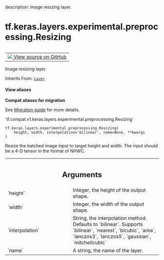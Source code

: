 description: Image resizing layer.

<div itemscope itemtype="http://developers.google.com/ReferenceObject">
<meta itemprop="name" content="tf.keras.layers.experimental.preprocessing.Resizing" />
<meta itemprop="path" content="Stable" />
<meta itemprop="property" content="__init__"/>
<meta itemprop="property" content="__new__"/>
</div>

# tf.keras.layers.experimental.preprocessing.Resizing

<!-- Insert buttons and diff -->

<table class="tfo-notebook-buttons tfo-api nocontent" align="left">
<td>
  <a target="_blank" href="https://github.com/tensorflow/tensorflow/blob/r2.3/tensorflow/python/keras/layers/preprocessing/image_preprocessing.py#L70-L117">
    <img src="https://www.tensorflow.org/images/GitHub-Mark-32px.png" />
    View source on GitHub
  </a>
</td>
</table>



Image resizing layer.

Inherits From: [`Layer`](../../../../../tf/keras/layers/Layer.md)

<section class="expandable">
  <h4 class="showalways">View aliases</h4>
  <p>
<b>Compat aliases for migration</b>
<p>See
<a href="https://www.tensorflow.org/guide/migrate">Migration guide</a> for
more details.</p>
<p>`tf.compat.v1.keras.layers.experimental.preprocessing.Resizing`</p>
</p>
</section>

<pre class="devsite-click-to-copy prettyprint lang-py tfo-signature-link">
<code>tf.keras.layers.experimental.preprocessing.Resizing(
    height, width, interpolation='bilinear', name=None, **kwargs
)
</code></pre>



<!-- Placeholder for "Used in" -->

Resize the batched image input to target height and width. The input should
be a 4-D tensor in the format of NHWC.

<!-- Tabular view -->
 <table class="responsive fixed orange">
<colgroup><col width="214px"><col></colgroup>
<tr><th colspan="2"><h2 class="add-link">Arguments</h2></th></tr>

<tr>
<td>
`height`
</td>
<td>
Integer, the height of the output shape.
</td>
</tr><tr>
<td>
`width`
</td>
<td>
Integer, the width of the output shape.
</td>
</tr><tr>
<td>
`interpolation`
</td>
<td>
String, the interpolation method. Defaults to `bilinear`.
Supports `bilinear`, `nearest`, `bicubic`, `area`, `lanczos3`, `lanczos5`,
`gaussian`, `mitchellcubic`
</td>
</tr><tr>
<td>
`name`
</td>
<td>
A string, the name of the layer.
</td>
</tr>
</table>



